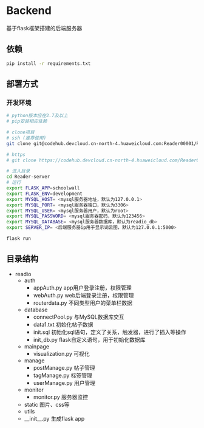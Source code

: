 # Backend
基于flask框架搭建的后端服务器

## 依赖

```bash
pip install -r requirements.txt
```

## 部署方式

### 开发环境

```bash
# python版本应在3.7及以上
# pip安装相应依赖

# clone项目
# ssh (推荐使用)
git clone git@codehub.devcloud.cn-north-4.huaweicloud.com:Reader00001/Reader-server.git

# https
# git clone https://codehub.devcloud.cn-north-4.huaweicloud.com/Reader00001/Reader-server.git

# 进入目录
cd Reader-server
# 运行
export FLASK_APP=schoolwall
export FLASK_ENV=development
export MYSQL_HOST= <mysql服务器地址，默认为127.0.0.1>
export MYSQL_PORT= <mysql服务器端口，默认为3306>
export MYSQL_USER= <mysql服务器用户，默认为root>
export MYSQL_PASSWORD= <mysql服务器密码，默认为123456>
export MYSQL_DATABASE= <mysql服务器数据库，默认为readio_db>
export SERVER_IP= <后端服务器ip用于显示词云图，默认为127.0.0.1:5000>

flask run
```

## 目录结构

- readio
  - auth
    - appAuth.py	app用户登录注册，权限管理
    - webAuth.py  web后端登录注册，权限管理
    - routerdata.py   不同类型用户的菜单栏数据
  - database
    - connectPool.py	与MySQL数据库交互
    - data1.txt    初始化帖子数据
    - init.sql       初始化sql语句，定义了关系，触发器，进行了插入等操作
    - init_db.py   flask自定义语句，用于初始化数据库
  - mainpage
    - visualization.py    可视化
  - manage
    - postManage.py    帖子管理
    - tagManage.py    标签管理
    - userManage.py    用户管理
  - monitor
    - monitor.py    服务器监控
  - static   图片、css等
  - utils
  - \_\_init\_\_.py    生成flask app
